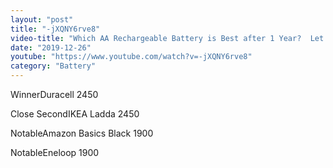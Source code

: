 ```yaml
---
layout: "post"
title: "-jXQNY6rve8"
video-title: "Which AA Rechargeable Battery is Best after 1 Year?  Let's find out! Eneloop, Duracell, Amazon, EBL"
date: "2019-12-26"
youtube: "https://www.youtube.com/watch?v=-jXQNY6rve8"
category: "Battery"
---
```

<div class="space-y-1"><p><span class="inline-flex items-center justify-center px-2 py-1 mr-2 text-sm font-semibold leading-none text-red-50 bg-red-600 rounded-full">Winner</span>Duracell 2450<br></p><p><span class="inline-flex items-center justify-center px-2 py-1 mr-2 text-sm font-semibold leading-none bg-white hover:bg-gray-100 text-gray-400 border border-gray-200 rounded-full">Close Second</span>IKEA Ladda 2450<br></p><p><span class="inline-flex items-center justify-center px-2 py-1 mr-2 text-sm font-semibold leading-none bg-white hover:bg-gray-100 text-gray-400 border border-gray-200 rounded-full">Notable</span>Amazon Basics Black 1900<br></p><p><span class="inline-flex items-center justify-center px-2 py-1 mr-2 text-sm font-semibold leading-none bg-white hover:bg-gray-100 text-gray-400 border border-gray-200 rounded-full">Notable</span>Eneloop 1900<br></p></div>